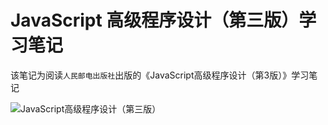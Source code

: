 # JavaScript 高级程序设计（第三版）学习笔记

该笔记为阅读`人民邮电出版社`出版的《JavaScript高级程序设计（第3版）》学习笔记

![JavaScript高级程序设计（第三版）](https://catsjuice.cn/index/src/markdown/201905032352.jpg)

